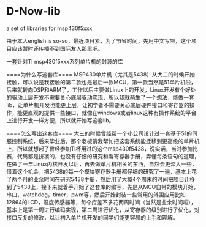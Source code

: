 D-Now-lib
=========

a set of libraries for msp430f5xxx

由于本人english is so-so，最近项目紧，为了节省时间，先用中文写啦，这个项目应该暂时还传播不到国际友人那里吧。

一套针对TI msp430f5xxx系列单片机的封装的库


====为什么写这套库====
MSP430单片机（尤其是5438）从大二的时候开始接触，可以说是我接触的第二款也是最后一款MCU，第一款当然是51单片机啦，后来就转向DSP和ARM了，工作以后主要做Linux上的开发，Linux开发有个好处的驱动上层开发不需要关心底层驱动实现，所以我就萌生了一个想法，能做一套lib，让单片机开发也能更上层，让初学者不需要关心底层硬件接口和寄存器的操作，能更直观的提供一些接口，就像在windows或者linux这种有操作系统的平台上进行开发一样方便，所以就开始写这套lib。

====怎么写出这套库====
大三的时候曾经帮一个小公司设计过一套基于51的伺服控制系统，后来毕业后，那个老板请我帮忙把这套系统能迁移到更高级的单片机上，所以就想起了曾经参加TI杯用过的这个msp430f5438，说实话，当时参加比赛，代码都是拼凑的，也没有仔细的研究和看寄存器手册，弄懂每条语句的道理，在做了一年Linux内核开发以后，再去做单片机相关的东西，自然会更深入一些，借着这个机会，把5438的每一个模块寄存器手册都仔细的研究了一遍，基本上花了两个月的业余时间在研究5438手册，然后用了大概4个周末的时间把项目迁移到了5438上，接下来就着手开始了这套库的编写，先是从MCU自带的模块开始，串口，watchdog，timer，pwm等，然后开始封装一些常用的外围应用比如12864的LCD，温度传感器等，每个库差不多花两周时间（当然是业余时间啦），基本上是第一周进行编码实现，第二周进行优化，从寄存器的级别进行了优化，对接口反复的修改，以让初入单片机开发的同学们能更容易的上手和理解。
